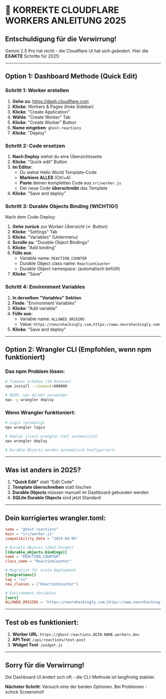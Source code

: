 # 🚀 KORREKTE CLOUDFLARE WORKERS ANLEITUNG 2025

## Entschuldigung für die Verwirrung!

Gemini 2.5 Pro hat recht - die Cloudflare UI hat sich geändert. Hier die **EXAKTE** Schritte für 2025:

---

## Option 1: Dashboard Methode (Quick Edit)

### Schritt 1: Worker erstellen
1. **Gehe zu**: https://dash.cloudflare.com
2. **Klicke**: Workers & Pages (linke Sidebar)
3. **Klicke**: "Create Application"
4. **Wähle**: "Create Worker" Tab
5. **Klicke**: "Create Worker" Button
6. **Name eingeben**: `ghost-reactions`
7. **Klicke**: "Deploy"

### Schritt 2: Code ersetzen
1. **Nach Deploy** siehst du eine Übersichtsseite
2. **Klicke**: "Quick edit" Button
3. **Im Editor**:
   - Du siehst Hello World Template-Code
   - **Markiere ALLES** (Ctrl+A)
   - **Paste** deinen kompletten Code aus `src/worker.js`
   - Der neue Code **überschreibt** das Template
4. **Klicke**: "Save and deploy"

### Schritt 3: Durable Objects Binding (WICHTIG!)

Nach dem Code-Deploy:

1. **Gehe zurück** zur Worker-Übersicht (← Button)
2. **Klicke**: "Settings" Tab
3. **Klicke**: "Variables" (Untermenu)
4. **Scrolle zu**: "Durable Object Bindings"
5. **Klicke**: "Add binding"
6. **Fülle aus**:
   - Variable name: `REACTION_COUNTER`
   - Durable Object class name: `ReactionCounter`
   - Durable Object namespace: (automatisch befüllt)
7. **Klicke**: "Save"

### Schritt 4: Environment Variables
1. **In derselben "Variables" Sektion**
2. **Finde**: "Environment Variables"
3. **Klicke**: "Add variable"
4. **Fülle aus**:
   - Variable name: `ALLOWED_ORIGINS`
   - Value: `https://neurohackingly.com,https://www.neurohackingly.com`
5. **Klicke**: "Save and deploy"

---

## Option 2: Wrangler CLI (Empfohlen, wenn npm funktioniert)

### Das npm Problem lösen:

```bash
# Timeout erhöhen (10 Minuten)
npm install --timeout=600000

# ODER: npx direkt verwenden
npx -y wrangler deploy
```

### Wenn Wrangler funktioniert:

```bash
# Login (einmalig)
npx wrangler login

# Deploy (liest wrangler.toml automatisch)
npx wrangler deploy

# Durable Objects werden automatisch konfiguriert!
```

---

## Was ist anders in 2025?

1. **"Quick Edit"** statt "Edit Code"
2. **Template überschreiben** statt löschen
3. **Durable Objects** müssen manuell im Dashboard gebunden werden
4. **SQLite Durable Objects** sind jetzt Standard

---

## Dein korrigiertes wrangler.toml:

```toml
name = "ghost-reactions"
main = "src/worker.js"
compatibility_date = "2024-04-05"

# Durable Objects (2025 Format)
[[durable_objects.bindings]]
name = "REACTION_COUNTER"
class_name = "ReactionCounter"

# Migration für erste Deployment
[[migrations]]
tag = "v1"
new_classes = ["ReactionCounter"]

# Environment Variables
[vars]
ALLOWED_ORIGINS = "https://neurohackingly.com,https://www.neurohackingly.com"
```

---

## Test ob es funktioniert:

1. **Worker URL**: `https://ghost-reactions.DEIN-NAME.workers.dev`
2. **API Test**: `/api/reactions/test-post`
3. **Widget Test**: `/widget.js`

---

## Sorry für die Verwirrung!

Die Dashboard UI ändert sich oft - die CLI-Methode ist langfristig stabiler.

**Nächster Schritt**: Versuch eine der beiden Optionen. Bei Problemen - schick Screenshot!